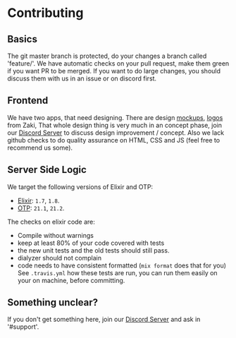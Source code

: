 # Contributing

## Basics
The git master branch is protected, do your changes a branch called 'feature/<feature-name>'.
We have automatic checks on your pull request, make them green if you want PR to be merged.
If you want to do large changes, you should discuss them with us in an issue or on discord first.

## Frontend
We have two apps, that need designing. There are design [mockups](https://belethors-general-mods.github.io/belethor/website_mockups.html), [logos]() from Zaki, 
That whole design thing is very much in an concept phase, join our [Discord Server](https://discord.gg/4ezeRgn) to discuss design improvement / concept.
Also we lack github checks to do quality assurance on HTML, CSS and JS (feel free to recommend us some).

## Server Side Logic

We target the following versions of Elixir and OTP: 
 - [Elixir](https://elixir-lang.org/): `1.7`, `1.8`.
 - [OTP](https://github.com/erlang/otp): `21.1`, `21.2`.
 
The checks on elixir code are:
 - Compile without warnings
 - keep at least 80% of your code covered with tests
 - the new unit tests and the old tests should still pass.
 - dialyzer should not complain
 - code needs to have consistent formatted (`mix format` does that for you)
See `.travis.yml` how these tests are run, you can run them easily on your on machine, before committing.

## Something unclear?
If you don't get something here, join our [Discord Server](https://discord.gg/4ezeRgn) and ask in '#support'.
